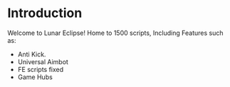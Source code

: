 # Introduction
Welcome to Lunar Eclipse!
Home to 1500 scripts, Including Features such as:
  - Anti Kick.
  - Universal Aimbot
  - FE scripts fixed
  - Game Hubs
